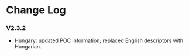  
# Change Log

### V2.3.2

* Hungary: updated POC information; replaced English descriptors with Hungarian.